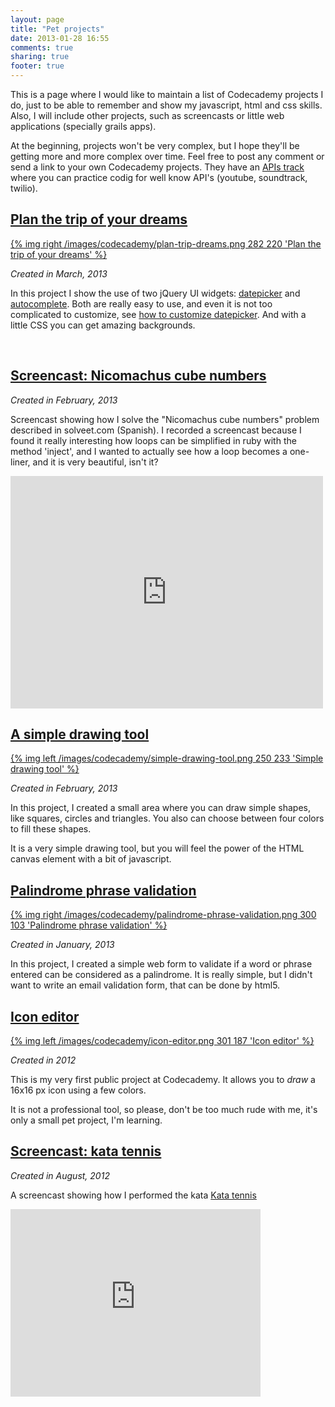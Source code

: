 ```yaml
---
layout: page
title: "Pet projects"
date: 2013-01-28 16:55
comments: true
sharing: true
footer: true
---
```


This is a page where I would like to maintain a list of Codecademy projects I do, just
to be able to remember and show my javascript, html and css skills. Also, I will include
other projects, such as screencasts or little web applications (specially grails apps).

At the beginning, projects won't be very complex, but I hope they'll be getting more
and more complex over time. Feel free to post any comment or send a link to your own
Codecademy projects. They have an [APIs track](www.codecademy.com/tracks/apis) where
you can practice codig for well know API's (youtube, soundtrack, twilio).

## [Plan the trip of your dreams](http://j.mp/125TtYn)

<!-- 436x339 -->
[{% img right /images/codecademy/plan-trip-dreams.png 282 220 'Plan the trip of your dreams' %}](http://j.mp/125TtYn)

*Created in March, 2013*

In this project I show the use of two jQuery UI widgets: [datepicker](http://jqueryui.com/datepicker/) 
and [autocomplete](http://jqueryui.com/autocomplete/). Both are really easy to use, and even it 
is not too complicated to customize, see 
[how to customize datepicker](http://www.hongkiat.com/blog/jquery-ui-datepicker/). And with a 
little CSS you can get amazing backgrounds.

&nbsp;

## [Screencast: Nicomachus cube numbers](http://vimeo.com/rchavarria/screencast-nicomachus-cube-numbers)

*Created in February, 2013*

Screencast showing how I solve the "Nicomachus cube numbers" problem described in 
solveet.com (Spanish). I recorded a screencast because I found it really interesting how 
loops can be simplified in ruby with the method 'inject', and I wanted to actually see 
how a loop becomes a one-liner, and it is very beautiful, isn't it?

<!-- 500x372 -->
<iframe src="http://player.vimeo.com/video/60433026" width="500" height="372" frameborder="0" webkitAllowFullScreen mozallowfullscreen allowFullScreen></iframe>

## [A simple drawing tool](http://j.mp/V9SP9b)

<!-- 445x416 -->
[{% img left /images/codecademy/simple-drawing-tool.png 250 233 'Simple drawing tool' %}](http://j.mp/V9SP9b)

*Created in February, 2013*

In this project, I created a small area where you can draw simple shapes, like squares,
circles and triangles. You also can choose between four colors to fill these shapes.

It is a very simple drawing tool, but you will feel the power of the HTML canvas element
with a bit of javascript.

## [Palindrome phrase validation](http://j.mp/WwwSM1)

<!-- 599x206 -->
[{% img right /images/codecademy/palindrome-phrase-validation.png 300 103 'Palindrome phrase validation' %}](http://j.mp/WwwSM1)

*Created in January, 2013*

In this project, I created a simple web form to validate if a word or phrase entered 
can be considered as a palindrome. It is really simple, but I didn't want to write an
email validation form, that can be done by html5.

## [Icon editor](http://j.mp/NS39tI)

<!-- 908x562 -->
[{% img left /images/codecademy/icon-editor.png 301 187 'Icon editor' %}](http://j.mp/NS39tI)

*Created in 2012*

This is my very first public project at Codecademy. It allows you to *draw* a 16x16 px
icon using a few colors. 

It is not a professional tool, so please, don't be too much rude with me, it's only a
small pet project, I'm learning.

## [Screencast: kata tennis](http://vimeo.com/rchavarria/screencast-kata-tennis)

*Created in August, 2012*

A screencast showing how I performed the kata [Kata tennis](http://codingdojo.org/cgi-bin/wiki.pl?KataTennis)

<!-- 500x375 -->
<iframe src="http://player.vimeo.com/video/47076178" width="400" height="300" frameborder="0" webkitAllowFullScreen mozallowfullscreen allowFullScreen></iframe>

